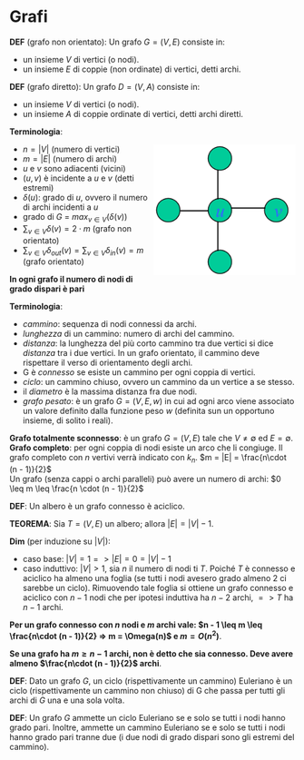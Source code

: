 # Grafi

**DEF** (grafo non orientato):
Un grafo $G = (V, E)$ consiste in:

- un insieme $V$ di vertici (o nodi).
- un insieme $E$ di coppie (non ordinate) di vertici, detti archi.

**DEF** (grafo diretto):
Un grafo $D = (V, A)$ consiste in:

- un insieme $V$ di vertici (o nodi).
- un insieme $A$ di coppie ordinate di vertici, detti archi diretti.

**Terminologia**:

<img style="float: right;" width="250" src="img/graph.png">

- $n = |V|$ (numero di vertici)
- $m = |E|$ (numero di archi)
- $u$ e $v$ sono adiacenti (vicini)
- $(u, v)$ è incidente a $u$ e $v$ (detti estremi)
- $\delta(u)$: grado di $u$, ovvero il numero di archi incidenti a $u$
- grado di $G$ = $max_{v\in V}(\delta(v))$
- $\sum_{v\in V}\delta(v) = 2\cdot m$ (grafo non orientato)
- $\sum_{v\in V}\delta_{out}(v) = \sum_{v\in V}\delta_{in}(v) = m$ (grafo orientato)

**In ogni grafo il numero di nodi di grado dispari è pari**

**Terminologia**:

- *cammino*: sequenza di nodi connessi da archi.
- *lunghezza* di un cammino: numero di archi del cammino.
- *distanza*: la lunghezza del più corto cammino tra due vertici si dice *distanza* tra i due vertici.
In un grafo orientato, il cammino deve rispettare il verso di orientamento degli archi.
- G è *connesso* se esiste un cammino per ogni coppia di vertici.
- *ciclo*: un cammino chiuso, ovvero un cammino da un vertice a se stesso.
- il *diametro* è la massima distanza fra due nodi. 
- *grafo pesato*: è un grafo $G = (V, E, w)$ in cui ad ogni arco viene associato un valore definito dalla funzione peso $w$ (definita sun un opportuno insieme, di solito i reali).

**Grafo totalmente sconnesso**: è un grafo $G = (V, E)$ tale che $V \neq \emptyset$ ed $E = \emptyset$.  
**Grafo completo**: per ogni coppia di nodi esiste un arco che li congiuge. Il grafo completo con $n$ vertivi verrà indicato con $k_{n}$. $m = |E| = \frac{n\cdot (n - 1)}{2}$  
Un grafo (senza cappi o archi paralleli) può avere un numero di archi: $0 \leq m \leq \frac{n \cdot (n - 1)}{2}$

**DEF**: Un albero è un grafo connesso è aciclico.

**TEOREMA**: Sia $T = (V, E)$ un albero; allora $|E| = |V| - 1$.

**Dim** (per induzione su $|V|$):  
- caso base: $|V| = 1 => |E| = 0 = |V| - 1$ 
- caso induttivo: $|V| > 1$, sia $n$ il numero di nodi ti $T$. Poiché $T$ è connesso e aciclico ha almeno una foglia (se tutti i nodi avesero grado almeno 2 ci sarebbe un ciclo).
  Rimuovendo tale foglia si ottiene un grafo connesso e aciclico con $n - 1$ nodi che per ipotesi induttiva ha $n - 2$ archi, $=> T$ ha $n - 1$ archi.

**Per un grafo connesso con $n$ nodi e $m$ archi vale: $n - 1 \leq m \leq \frac{n\cdot (n - 1)}{2} => m = \Omega(n)$ e $m = O(n^2)$**.

**Se una grafo ha $m \geq n - 1$ archi, non è detto che sia connesso. Deve avere almeno $\frac{n\cdot (n - 1)}{2}$ archi**.

**DEF**: Dato un grafo $G$, un ciclo (rispettivamente un cammino) Euleriano è un ciclo (rispettivamente un cammino non chiuso) di G che passa per tutti gli archi di $G$ una e una sola
volta.

**DEF**: Un grafo $G$ ammette un ciclo Euleriano se e solo se tutti i nodi hanno grado pari. Inoltre, ammette un cammino Euleriano se e solo se tutti i nodi hanno grado pari tranne due
(i due nodi di grado dispari sono gli estremi del cammino).


















